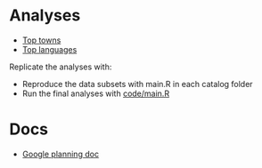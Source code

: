 # Analyses 

 * [Top towns](output/place.md)
 * [Top languages](output/language.md) 


Replicate the analyses with:
- Reproduce the data subsets with main.R in each catalog folder 
- Run the final analyses with [code/main.R](code/main.R)


# Docs

 * [Google planning doc](https://docs.google.com/document/d/1nRxhu7ZGtxZGbIip89nF1Zz6M-Fh3pRl-6ncHcSsOLo/edit)



